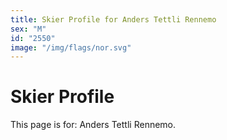 ```yaml
---
title: Skier Profile for Anders Tettli Rennemo
sex: "M"
id: "2550"
image: "/img/flags/nor.svg" 
---
```


# Skier Profile

This page is for: Anders Tettli Rennemo.
    